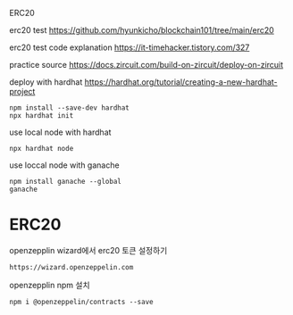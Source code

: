 ERC20 

erc20 test
https://github.com/hyunkicho/blockchain101/tree/main/erc20

erc20 test code explanation
https://it-timehacker.tistory.com/327

practice source
https://docs.zircuit.com/build-on-zircuit/deploy-on-zircuit


deploy with hardhat
https://hardhat.org/tutorial/creating-a-new-hardhat-project
```
npm install --save-dev hardhat
npx hardhat init
```

use local node with hardhat
```
npx hardhat node
```

use loccal node with ganache
```
npm install ganache --global
ganache
```

# ERC20

openzepplin wizard에서 erc20 토큰 설정하기
```
https://wizard.openzeppelin.com
```

openzepplin npm 설치
```
npm i @openzeppelin/contracts --save
```

